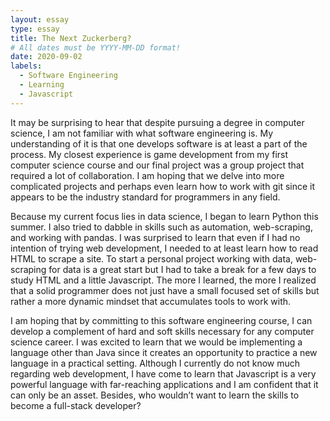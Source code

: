 ```yaml
---
layout: essay
type: essay
title: The Next Zuckerberg?
# All dates must be YYYY-MM-DD format!
date: 2020-09-02
labels:
  - Software Engineering
  - Learning
  - Javascript
---
```



It may be surprising to hear that despite pursuing a degree in computer science, I am not familiar with what software engineering is. My understanding of it is that one develops software is at least a part of the process. My closest experience is game development from my first computer science course and our final project was a group project that required a lot of collaboration. I am hoping that we delve into more complicated projects and perhaps even learn how to work with git since it appears to be the industry standard for programmers in any field.

Because my current focus lies in data science, I began to learn Python this summer. I also tried to dabble in skills such as automation, web-scraping, and working with pandas. I was surprised to learn that even if I had no intention of trying web development, I needed to at least learn how to read HTML to scrape a site. To start a personal project working with data, web-scraping for data is a great start but I had to take a break for a few days to study HTML and a little Javascript. The more I learned, the more I realized that a solid programmer does not just have a small focused set of skills but rather a more dynamic mindset that accumulates tools to work with. 

I am hoping that by committing to this software engineering course, I can develop a complement of hard and soft skills necessary for any computer science career. I was excited to learn that we would be implementing a language other than Java since it creates an opportunity to practice a new language in a practical setting. Although I currently do not know much regarding web development, I have come to learn that Javascript is a very powerful language with far-reaching applications and I am confident that it can only be an asset. Besides, who wouldn’t want to learn the skills to become a full-stack developer?

